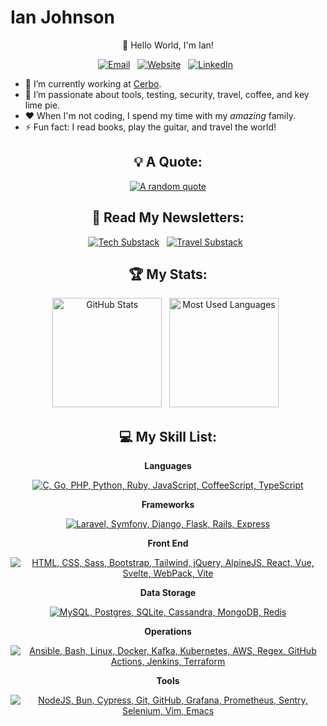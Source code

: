 # Ian Johnson

<div align="center">

👋 Hello World, I'm Ian!

<p>
    <a target="_blank" href="mailto:tacoda@hey.com"><img alt="Email" src="https://img.shields.io/badge/email-black?style=for-the-badge&logo=maildotru&logoColor=white" /></a>&nbsp;&nbsp;
    <a target="_blank" href="https://tacoda.github.io"><img alt="Website" src="https://img.shields.io/badge/website-green?style=for-the-badge&logo=curl&logoColor=white" /></a>&nbsp;&nbsp;
    <a target="_blank" href="https://www.linkedin.com/in/tacoda/"><img alt="LinkedIn" src="https://img.shields.io/badge/linked_in-blue?style=for-the-badge&logo=linkedin&logoColor=white" /></a>&nbsp;&nbsp;
</p>

</div>

- 🔭 I’m currently working at [Cerbo](https://www.linkedin.com/company/cerbo-llc/).
- 🌱 I’m passionate about tools, testing, security, travel, coffee, and key lime pie.
- ❤️ When I'm not coding, I spend my time with my _amazing_ family.
- ⚡ Fun fact: I read books, play the guitar, and travel the world!

<div align="center">

## 💡 A Quote:

[![A random quote](https://quotes-github-readme.vercel.app/api?type=horizontal&theme=dark)](https://github.com/piyushsuthar/github-readme-quotes)

## 📖 Read My Newsletters:

<p>
    <a target="_blank" href="https://diffengine.substack.com/"><img alt="Tech Substack" src="https://img.shields.io/badge/diffengine-orange?style=for-the-badge&logo=substack&logoColor=white" /></a>&nbsp;&nbsp;
    <a target="_blank" href=https://roamingroots.substack.com/"><img alt="Travel Substack" src="https://img.shields.io/badge/roamingroots-orange?style=for-the-badge&logo=substack&logoColor=white" /></a>&nbsp;&nbsp;
</p>

## 🏆 My Stats:

<p>
    <img height=175 alt="GitHub Stats" src="https://github-readme-stats.vercel.app/api?username=tacoda&show_icons=true&count_private=true&theme=dark" />&nbsp;&nbsp;
    <img height=175 alt="Most Used Languages" src="https://github-readme-stats.vercel.app/api/top-langs/?username=tacoda&layout=compact&theme=dark" />&nbsp;&nbsp;
</p>

## 💻 My Skill List:

**Languages**

[![C, Go, PHP, Python, Ruby, JavaScript, CoffeeScript, TypeScript](https://skillicons.dev/icons?i=c,go,php,py,ruby,js,coffeescript,ts)](https://skillicons.dev)

**Frameworks**

[![Laravel, Symfony, Django, Flask, Rails, Express](https://skillicons.dev/icons?i=laravel,symfony,django,flask,rails,express)](https://skillicons.dev)

**Front End**

[![HTML, CSS, Sass, Bootstrap, Tailwind, jQuery, AlpineJS, React, Vue, Svelte, WebPack, Vite](https://skillicons.dev/icons?i=html,css,sass,bootstrap,tailwind,jquery,alpinejs,react,vue,svelte,webpack,vite)](https://skillicons.dev)

**Data Storage**

[![MySQL, Postgres, SQLite, Cassandra, MongoDB, Redis](https://skillicons.dev/icons?i=mysql,postgres,sqlite,cassandra,mongodb,redis)](https://skillicons.dev)

**Operations**

[![Ansible, Bash, Linux, Docker, Kafka, Kubernetes, AWS, Regex, GitHub Actions, Jenkins, Terraform](https://skillicons.dev/icons?i=ansible,bash,linux,docker,kafka,kubernetes,aws,regex,githubactions,jenkins,terraform)](https://skillicons.dev)

**Tools**

[![NodeJS, Bun, Cypress, Git, GitHub, Grafana, Prometheus, Sentry, Selenium, Vim, Emacs](https://skillicons.dev/icons?i=nodejs,bun,cypress,git,github,grafana,prometheus,sentry,selenium,vim,emacs)](https://skillicons.dev)

</div>
